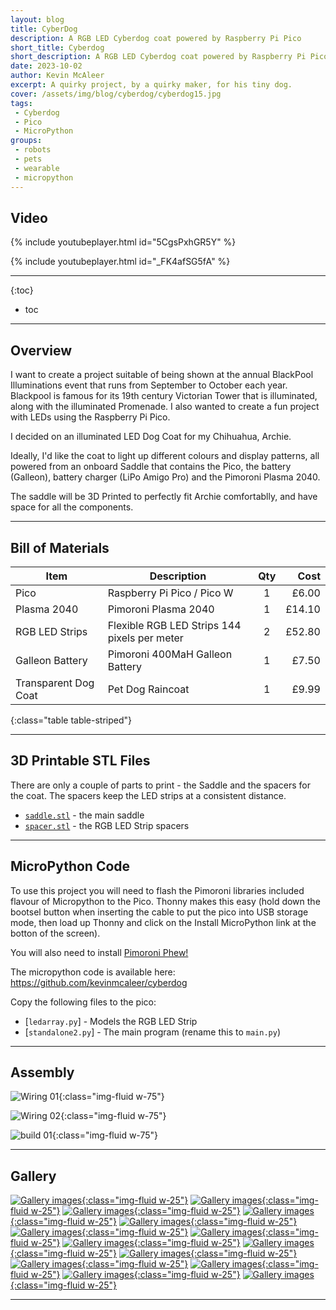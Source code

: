```yaml
---
layout: blog
title: CyberDog
description: A RGB LED Cyberdog coat powered by Raspberry Pi Pico
short_title: Cyberdog
short_description: A RGB LED Cyberdog coat powered by Raspberry Pi Pico
date: 2023-10-02
author: Kevin McAleer
excerpt: A quirky project, by a quirky maker, for his tiny dog.
cover: /assets/img/blog/cyberdog/cyberdog15.jpg
tags: 
 - Cyberdog
 - Pico
 - MicroPython
groups:
 - robots
 - pets
 - wearable
 - micropython
---
```


## Video

{% include youtubeplayer.html id="5CgsPxhGR5Y" %}

{% include youtubeplayer.html id="_FK4afSG5fA" %}

---

{:toc}
* toc

---

## Overview

I want to create a project suitable of being shown at the annual BlackPool Illuminations event that runs from September to October each year. Blackpool is famous for its 19th century Victorian Tower that is illuminated, along with the illuminated Promenade. I also wanted to create a fun project with LEDs using the Raspberry Pi Pico.

I decided on an illuminated LED Dog Coat for my Chihuahua, Archie.

Ideally, I'd like the coat to light up different colours and display patterns, all powered from an onboard Saddle that contains the Pico, the battery (Galleon), battery charger (LiPo Amigo Pro) and the Pimoroni Plasma 2040.

The saddle will be 3D Printed to perfectly fit Archie comfortablly, and have space for all the components.

---

## Bill of Materials

Item                 | Description                                  | Qty |   Cost
---------------------|----------------------------------------------|:---:|------:
Pico                 | Raspberry Pi Pico / Pico W                   |  1  |  £6.00
Plasma 2040          | Pimoroni Plasma 2040                         |  1  | £14.10
RGB LED Strips       | Flexible RGB LED Strips 144 pixels per meter |  2  | £52.80
Galleon Battery      | Pimoroni 400MaH Galleon Battery              |  1  |  £7.50
Transparent Dog Coat | Pet Dog Raincoat                             |  1  |  £9.99
{:class="table table-striped"}

---

## 3D Printable STL Files

There are only a couple of parts to print - the Saddle and the spacers for the coat. The spacers keep the LED strips at a consistent distance.

* [`saddle.stl`](/assets/stl/cyberdog/saddle.stl) - the main saddle
* [`spacer.stl`](/assets/stl/cyberdog/spacer.stl) - the RGB LED Strip spacers

---

## MicroPython Code

To use this project you will need to flash the Pimoroni libraries included flavour of Micropython to the Pico. Thonny makes this easy (hold down the bootsel button when inserting the cable to put the pico into USB storage mode, then load up Thonny and click on the Install MicroPython link at the botton of the screen).

You will also need to install [Pimoroni Phew!](https://github.com/pimoroni/phew)

The micropython code is available here: <https://github.com/kevinmcaleer/cyberdog>

Copy the following files to the pico:

* [`ledarray.py`] - Models the RGB LED Strip
* [`standalone2.py`] - The main program (rename this to `main.py`)

---

## Assembly

![Wiring 01](/assets/img/blog/cyberdog/wiring01.jpg){:class="img-fluid w-75"}

![Wiring 02](/assets/img/blog/cyberdog/wiring02.jpg){:class="img-fluid w-75"}

![build 01](/assets/img/blog/cyberdog/build01.jpg){:class="img-fluid w-75"}

---

## Gallery

[![Gallery images](/assets/img/blog/cyberdog/cyberdog01.jpg){:class="img-fluid w-25"}](/assets/img/blog/cyberdog/cyberdog01.jpg)
[![Gallery images](/assets/img/blog/cyberdog/cyberdog02.jpg){:class="img-fluid w-25"}](/assets/img/blog/cyberdog/cyberdog02.jpg)
[![Gallery images](/assets/img/blog/cyberdog/cyberdog03.jpg){:class="img-fluid w-25"}](/assets/img/blog/cyberdog/cyberdog03.jpg)
[![Gallery images](/assets/img/blog/cyberdog/cyberdog04.jpg){:class="img-fluid w-25"}](/assets/img/blog/cyberdog/cyberdog04.jpg)
[![Gallery images](/assets/img/blog/cyberdog/cyberdog05.jpg){:class="img-fluid w-25"}](/assets/img/blog/cyberdog/cyberdog05.jpg)
[![Gallery images](/assets/img/blog/cyberdog/cyberdog06.jpg){:class="img-fluid w-25"}](/assets/img/blog/cyberdog/cyberdog06.jpg)
[![Gallery images](/assets/img/blog/cyberdog/cyberdog07.jpg){:class="img-fluid w-25"}](/assets/img/blog/cyberdog/cyberdog07.jpg)
[![Gallery images](/assets/img/blog/cyberdog/cyberdog08.jpg){:class="img-fluid w-25"}](/assets/img/blog/cyberdog/cyberdog08.jpg)
[![Gallery images](/assets/img/blog/cyberdog/cyberdog09.jpg){:class="img-fluid w-25"}](/assets/img/blog/cyberdog/cyberdog09.jpg)
[![Gallery images](/assets/img/blog/cyberdog/cyberdog10.jpg){:class="img-fluid w-25"}](/assets/img/blog/cyberdog/cyberdog10.jpg)
[![Gallery images](/assets/img/blog/cyberdog/cyberdog11.jpg){:class="img-fluid w-25"}](/assets/img/blog/cyberdog/cyberdog11.jpg)
[![Gallery images](/assets/img/blog/cyberdog/cyberdog12.jpg){:class="img-fluid w-25"}](/assets/img/blog/cyberdog/cyberdog12.jpg)
[![Gallery images](/assets/img/blog/cyberdog/cyberdog13.jpg){:class="img-fluid w-25"}](/assets/img/blog/cyberdog/cyberdog13.jpg)
[![Gallery images](/assets/img/blog/cyberdog/cyberdog14.jpg){:class="img-fluid w-25"}](/assets/img/blog/cyberdog/cyberdog14.jpg)

---
